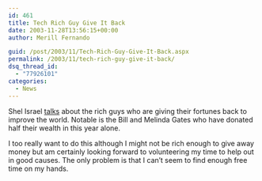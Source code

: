```yaml
---
id: 461
title: Tech Rich Guy Give It Back
date: 2003-11-28T13:56:15+00:00
author: Merill Fernando

guid: /post/2003/11/Tech-Rich-Guy-Give-It-Back.aspx
permalink: /2003/11/tech-rich-guy-give-it-back/
dsq_thread_id:
  - "77926101"
categories:
  - News
---
```

<body xmlns="http://www.w3.org/1999/xhtml">
    <div class="Section1">
        <p>
            Shel Israel <a href="http://seems2shel.typepad.com/itseemstome/2003/11/gates_hating_an.html">talks</a> about
            the rich guys who are giving their fortunes back to improve the world. Notable is
            the Bill and Melinda Gates who have donated half their wealth in this year alone.
        </p>
        <p>
            I too really want to do this although I might not be rich enough to give away money
            but am certainly looking forward to volunteering my time to help out in good causes.
            The only problem is that I can&rsquo;t seem to find enough free time on my hands.
        </p>
    </div>
</body>